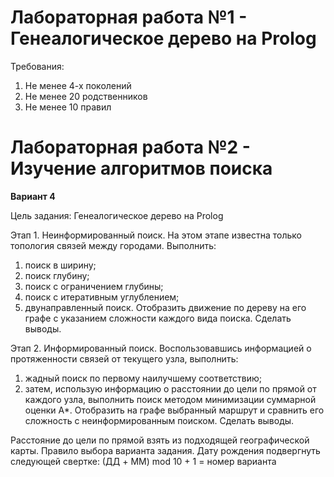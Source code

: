 # Лабораторная работа №1 - Генеалогическое дерево на Prolog

Требования:
1. Не менее 4-х поколений
2. Не менее 20 родственников
3. Не менее 10 правил

# Лабораторная работа №2 - Изучение алгоритмов поиска
**Вариант 4**

Цель задания: Генеалогическое дерево на Prolog

Этап 1. Неинформированный поиск. На этом этапе известна только
топология связей между городами. Выполнить:
1) поиск в ширину;
2) поиск глубину;
3) поиск с ограничением глубины;
4) поиск с итеративным углублением;
5) двунаправленный поиск.
Отобразить движение по дереву на его графе с указанием сложности
каждого вида поиска. Сделать выводы.

Этап 2. Информированный поиск. Воспользовавшись информацией о
протяженности связей от текущего узла, выполнить:
1) жадный поиск по первому наилучшему соответствию;
2) затем, использую информацию о расстоянии до цели по прямой от
каждого узла, выполнить поиск методом минимизации суммарной оценки
А*.
Отобразить на графе выбранный маршрут и сравнить его сложность с
неинформированным поиском. Сделать выводы.

Расстояние до цели по прямой взять из подходящей географической карты.
Правило выбора варианта задания. Дату рождения подвергнуть следующей
свертке: (ДД + MM) mod 10 + 1 = номер варианта